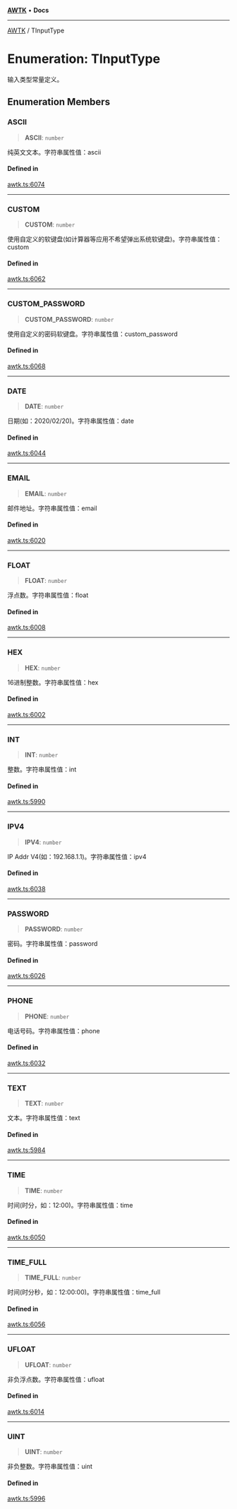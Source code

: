 [**AWTK**](../README.md) • **Docs**

***

[AWTK](../globals.md) / TInputType

# Enumeration: TInputType

输入类型常量定义。

## Enumeration Members

### ASCII

> **ASCII**: `number`

纯英文文本。字符串属性值：ascii

#### Defined in

[awtk.ts:6074](https://github.com/zlgopen/awtk-binding/blob/eba643a28b6249e8f99055dcbc6755f195868c97/tools/code_gen/js/output/awtk.ts#L6074)

***

### CUSTOM

> **CUSTOM**: `number`

使用自定义的软键盘(如计算器等应用不希望弹出系统软键盘)。字符串属性值：custom

#### Defined in

[awtk.ts:6062](https://github.com/zlgopen/awtk-binding/blob/eba643a28b6249e8f99055dcbc6755f195868c97/tools/code_gen/js/output/awtk.ts#L6062)

***

### CUSTOM\_PASSWORD

> **CUSTOM\_PASSWORD**: `number`

使用自定义的密码软键盘。字符串属性值：custom_password

#### Defined in

[awtk.ts:6068](https://github.com/zlgopen/awtk-binding/blob/eba643a28b6249e8f99055dcbc6755f195868c97/tools/code_gen/js/output/awtk.ts#L6068)

***

### DATE

> **DATE**: `number`

日期(如：2020/02/20)。字符串属性值：date

#### Defined in

[awtk.ts:6044](https://github.com/zlgopen/awtk-binding/blob/eba643a28b6249e8f99055dcbc6755f195868c97/tools/code_gen/js/output/awtk.ts#L6044)

***

### EMAIL

> **EMAIL**: `number`

邮件地址。字符串属性值：email

#### Defined in

[awtk.ts:6020](https://github.com/zlgopen/awtk-binding/blob/eba643a28b6249e8f99055dcbc6755f195868c97/tools/code_gen/js/output/awtk.ts#L6020)

***

### FLOAT

> **FLOAT**: `number`

浮点数。字符串属性值：float

#### Defined in

[awtk.ts:6008](https://github.com/zlgopen/awtk-binding/blob/eba643a28b6249e8f99055dcbc6755f195868c97/tools/code_gen/js/output/awtk.ts#L6008)

***

### HEX

> **HEX**: `number`

16进制整数。字符串属性值：hex

#### Defined in

[awtk.ts:6002](https://github.com/zlgopen/awtk-binding/blob/eba643a28b6249e8f99055dcbc6755f195868c97/tools/code_gen/js/output/awtk.ts#L6002)

***

### INT

> **INT**: `number`

整数。字符串属性值：int

#### Defined in

[awtk.ts:5990](https://github.com/zlgopen/awtk-binding/blob/eba643a28b6249e8f99055dcbc6755f195868c97/tools/code_gen/js/output/awtk.ts#L5990)

***

### IPV4

> **IPV4**: `number`

IP Addr V4(如：192.168.1.1)。字符串属性值：ipv4

#### Defined in

[awtk.ts:6038](https://github.com/zlgopen/awtk-binding/blob/eba643a28b6249e8f99055dcbc6755f195868c97/tools/code_gen/js/output/awtk.ts#L6038)

***

### PASSWORD

> **PASSWORD**: `number`

密码。字符串属性值：password

#### Defined in

[awtk.ts:6026](https://github.com/zlgopen/awtk-binding/blob/eba643a28b6249e8f99055dcbc6755f195868c97/tools/code_gen/js/output/awtk.ts#L6026)

***

### PHONE

> **PHONE**: `number`

电话号码。字符串属性值：phone

#### Defined in

[awtk.ts:6032](https://github.com/zlgopen/awtk-binding/blob/eba643a28b6249e8f99055dcbc6755f195868c97/tools/code_gen/js/output/awtk.ts#L6032)

***

### TEXT

> **TEXT**: `number`

文本。字符串属性值：text

#### Defined in

[awtk.ts:5984](https://github.com/zlgopen/awtk-binding/blob/eba643a28b6249e8f99055dcbc6755f195868c97/tools/code_gen/js/output/awtk.ts#L5984)

***

### TIME

> **TIME**: `number`

时间(时分，如：12:00)。字符串属性值：time

#### Defined in

[awtk.ts:6050](https://github.com/zlgopen/awtk-binding/blob/eba643a28b6249e8f99055dcbc6755f195868c97/tools/code_gen/js/output/awtk.ts#L6050)

***

### TIME\_FULL

> **TIME\_FULL**: `number`

时间(时分秒，如：12:00:00)。字符串属性值：time_full

#### Defined in

[awtk.ts:6056](https://github.com/zlgopen/awtk-binding/blob/eba643a28b6249e8f99055dcbc6755f195868c97/tools/code_gen/js/output/awtk.ts#L6056)

***

### UFLOAT

> **UFLOAT**: `number`

非负浮点数。字符串属性值：ufloat

#### Defined in

[awtk.ts:6014](https://github.com/zlgopen/awtk-binding/blob/eba643a28b6249e8f99055dcbc6755f195868c97/tools/code_gen/js/output/awtk.ts#L6014)

***

### UINT

> **UINT**: `number`

非负整数。字符串属性值：uint

#### Defined in

[awtk.ts:5996](https://github.com/zlgopen/awtk-binding/blob/eba643a28b6249e8f99055dcbc6755f195868c97/tools/code_gen/js/output/awtk.ts#L5996)
